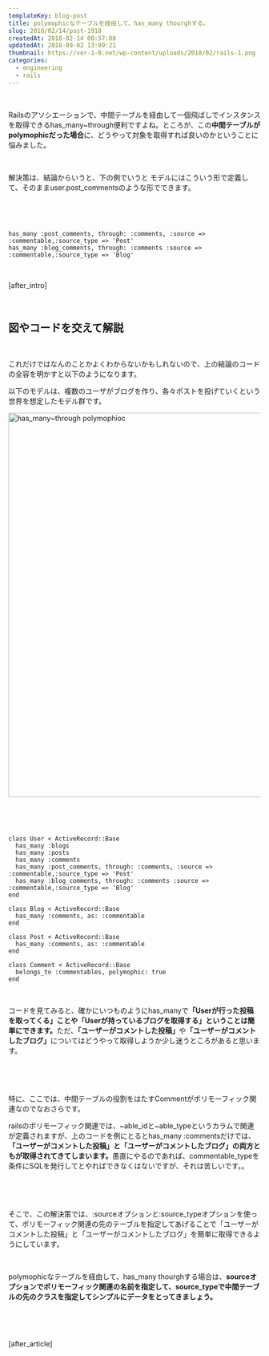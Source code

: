 ```yaml
---
templateKey: blog-post
title: polymophicなテーブルを経由して、has_many thourghする。
slug: 2018/02/14/post-1918
createdAt: 2018-02-14 00:57:08
updatedAt: 2018-09-02 13:09:21
thumbnail: https://ver-1-0.net/wp-content/uploads/2018/02/rails-1.png
categories: 
  - engineering
  - rails
---
```


&nbsp;

Railsのアソシエーションで、中間テーブルを経由して一個飛ばしでインスタンスを取得できるhas_many~through便利ですよね。ところが、この<strong>中間テーブルがpolymophicだった場合</strong>に、どうやって対象を取得すれば良いのかということに悩みました。

&nbsp;

解決策は、結論からいうと、下の例でいうと
モデルにはこういう形で定義して、そのままuser.post_commentsのような形でできます。

&nbsp;

&nbsp;
<pre><code class="language-ruby">has_many :post_comments, through: :comments, :source =&gt; :commentable,:source_type =&gt; 'Post'
has_many :blog_comments, through: :comments :source =&gt; :commentable,:source_type =&gt; 'Blog'
</code></pre>
&nbsp;

[after_intro]

&nbsp;
<h2>図やコードを交えて解説</h2>
&nbsp;

これだけではなんのことかよくわからないかもしれないので、上の結論のコードの全容を明かすと以下のようになります。

以下のモデルは、複数のユーザがブログを作り、各々ポストを投げていくという世界を想定したモデル群です。

<a href="https://ver-1-0.net/2018/02/14/post-1918/polymophic-through/" rel="attachment wp-att-1922"><img class="alignnone size-large wp-image-1922" src="https://ver-1-0.net/wp-content/uploads/2018/02/polymophic-through-1024x767.png" alt="has_many~through polymophioc" width="1024" height="767" /></a>

&nbsp;

&nbsp;
<pre><code class="language-ruby">class User &lt; ActiveRecord::Base 
  has_many :blogs 
  has_many :posts 
  has_many :comments 
  has_many :post_comments, through: :comments, :source =&gt; :commentable,:source_type =&gt; 'Post'
  has_many :blog_comments, through: :comments :source =&gt; :commentable,:source_type =&gt; 'Blog'
end

class Blog &lt; ActiveRecord::Base
  has_many :comments, as: :commentable
end

class Post &lt; ActiveRecord::Base
  has_many :comments, as: :commentable
end

class Comment &lt; ActiveRecord::Base
  belongs_to :commentables, polymophic: true
end
</code></pre>
&nbsp;

コードを見てみると、確かにいつものようにhas_manyで<strong>「Userが行った投稿を取ってくる」ことや「Userが持っているブログを取得する」ということは簡単にできます。</strong>ただ、<strong>「ユーザーがコメントした投稿」</strong>や<strong>「ユーザーがコメントしたブログ」</strong>についてはどうやって取得しようか少し迷うところがあると思います。

&nbsp;

&nbsp;

特に、ここでは、中間テーブルの役割をはたすCommentがポリモーフィック関連なのでなおさらです。

railsのポリモーフィック関連では、~able_idと~able_typeというカラムで関連が定義されますが、上のコードを例にとるとhas_many :commentsだけでは、<strong>「ユーザーがコメントした投稿」と「ユーザーがコメントしたブログ」の両方ともが取得されてきてしまいます。</strong>愚直にやるのであれば、commentable_typeを条件にSQLを発行してとやればできなくはないですが、それは苦しいです。。

&nbsp;

&nbsp;

そこで、この解決策では、:sourceオプションと:source_typeオプションを使って、ポリモーフィック関連の先のテーブルを指定してあげることで「ユーザーがコメントした投稿」と「ユーザーがコメントしたブログ」を簡単に取得できるようにしています。

&nbsp;

polymophicなテーブルを経由して、has_many thourghする場合は、<strong>sourceオプションでポリモーフィック関連の名前を指定して、source_typeで中間テーブルの先のクラスを指定してシンプルにデータをとってきましょう。</strong>

&nbsp;

&nbsp;

[after_article]
